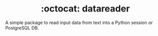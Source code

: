<h1 align="center">
  :octocat: datareader
</h1>

A simple package to read input data from text into a Python session or PostgreSQL DB.
